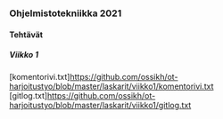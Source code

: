 ### Ohjelmistotekniikka 2021

#### Tehtävät

##### Viikko 1
[komentorivi.txt]https://github.com/ossikh/ot-harjoitustyo/blob/master/laskarit/viikko1/komentorivi.txt
[gitlog.txt]https://github.com/ossikh/ot-harjoitustyo/blob/master/laskarit/viikko1/gitlog.txt

